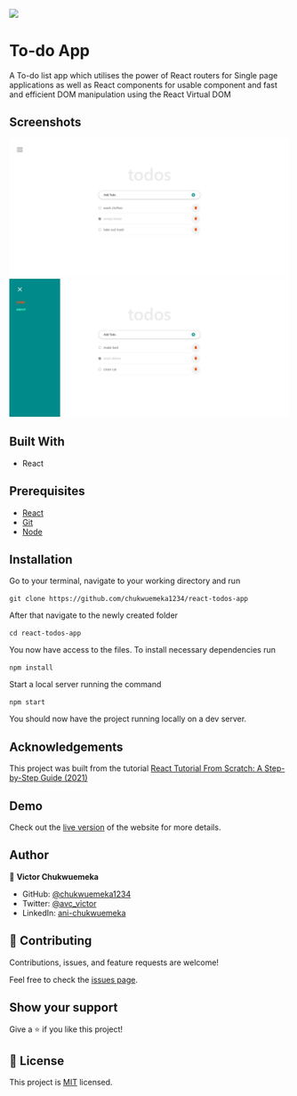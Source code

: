 ![](https://img.shields.io/badge/Microverse-blueviolet)

# To-do App
A To-do list app which utilises the power of React routers for Single page applications as well as React components for usable component and fast and efficient DOM manipulation using the React Virtual DOM

## Screenshots

![screenshot](./pc.jpeg)
![screenshot](./pc1.jpeg)

## Built With
- React

## Prerequisites
 - [React](https://reactjs.org/docs/getting-started.html)
 -  [Git](https://git-scm.com/downloads)
 -  [Node](https://nodejs.org/en/download/)

## Installation

Go to your terminal, navigate to your working directory and run

`git clone https://github.com/chukwuemeka1234/react-todos-app`

After that navigate to the newly created folder

`cd react-todos-app`

You now have access to the files.
To install necessary dependencies run

`npm install`

Start a local server running the command

`npm start`

You should now have the project running locally on a dev server.

## Acknowledgements
This project was built from the tutorial [React Tutorial From Scratch: A Step-by-Step Guide (2021)](https://ibaslogic.com/react-tutorial-for-beginners/)

## Demo

Check out the [live version](https://unruffled-kowalevski-169996.netlify.app) of the website for more details.


## Author

👤 **Victor Chukwuemeka**

- GitHub: [@chukwuemeka1234](https://github.com/chukwuemeka1234)
- Twitter: [@avc_victor](https://twitter.com/@avc_victor)
- LinkedIn: [ani-chukwuemeka](https://linkedin.com/in/ani-chukwuemeka-a65421199/)

## 🤝 Contributing

Contributions, issues, and feature requests are welcome!

Feel free to check the [issues page](../../issues/).

## Show your support

Give a ⭐️ if you like this project!

## 📝 License

This project is [MIT](https://github.com/chukwuemeka1234/math-magicians/blob/develop/LICENSE) licensed.